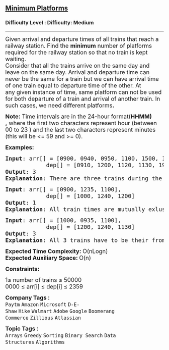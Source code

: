 <h2><a href="https://www.geeksforgeeks.org/problems/minimum-platforms-1587115620/1?itm_source=geeksforgeeks&itm_medium=article&itm_campaign=practice_card">Minimum Platforms</a></h2><h3>Difficulty Level : Difficulty: Medium</h3><hr><div class="problems_problem_content__Xm_eO"><p><span style="font-size: 18px;">Given arrival and departure times of all trains that reach a railway station. Find the <strong>minimum</strong> number of platforms required for the railway station so that no train is kept waiting.<br>Consider that all the trains arrive on the same day and leave on the same day. Arrival and departure time can never&nbsp;be the same for a train&nbsp;but we can have arrival time of one train equal to departure time of the other.&nbsp;At any&nbsp;given instance of time, same platform can not be used for both departure of a train and arrival of another train.&nbsp;In such cases,&nbsp;we need different platforms<strong>.</strong></span></p>
<p><strong style="font-size: 18px;">Note:</strong><span style="font-size: 18px;">&nbsp;Time intervals are in the 24-hour format(</span><strong style="font-size: 18px;">HHMM) ,</strong><span style="font-size: 18px;">&nbsp;where the first two characters represent hour (between 00 to 23 ) and the last two characters represent minutes (this will be &lt;= 59 and &gt;= 0).</span></p>
<p><span style="font-size: 18px;"><strong>Examples:</strong></span></p>
<pre><span style="font-size: 18px;"><strong>Input</strong>: arr[] = [0900, 0940, 0950, 1100, 1500, 1800], <br>            dep[] = [0910, 1200, 1120, 1130, 1900, 2000]
<strong>Output</strong>: 3
<strong>Explanation</strong>: There are three trains during the time 0940 to 1200. So we need minimum 3 platforms.</span></pre>
<pre><span style="font-size: 18px;"><strong>Input</strong>: arr[] = [0900, </span><span style="font-size: 18px;">1235, </span><span style="font-size: 18px;">1100], <br>            dep[] = [1000, </span><span style="font-size: 18px;">1240, </span><span style="font-size: 18px;">1200]
<strong>Output</strong>: 1
<strong>Explanation</strong>: All train times are mutually exlusive. So we need only one platform</span>
</pre>
<pre><span style="font-size: 18px;"><strong>Input</strong>: arr[] = [1000, 09</span><span style="font-size: 18px;">35, </span><span style="font-size: 18px;">1100], <br>            dep[] = [1200, </span><span style="font-size: 18px;">1240, </span><span style="font-size: 18px;">1130]
<strong>Output</strong>: 3
<strong>Explanation</strong>: All 3 trains have to be their from 11:00 to 11:30</span></pre>
<p><span style="font-size: 18px;"><strong>Expected Time Complexity:&nbsp;</strong>O(nLogn)<br><strong>Expected Auxiliary Space:&nbsp;</strong>O(n)</span></p>
<p><span style="font-size: 18px;"><strong>Constraints:</strong></span></p>
<p><span style="font-size: 18px;">1≤ number of trains ≤ 50000<br>0000 ≤ arr[i] ≤ dep[i] ≤ 2359</span></p></div><p><span style=font-size:18px><strong>Company Tags : </strong><br><code>Paytm</code>&nbsp;<code>Amazon</code>&nbsp;<code>Microsoft</code>&nbsp;<code>D-E-Shaw</code>&nbsp;<code>Hike</code>&nbsp;<code>Walmart</code>&nbsp;<code>Adobe</code>&nbsp;<code>Google</code>&nbsp;<code>Boomerang Commerce</code>&nbsp;<code>Zillious</code>&nbsp;<code>Atlassian</code>&nbsp;<br><p><span style=font-size:18px><strong>Topic Tags : </strong><br><code>Arrays</code>&nbsp;<code>Greedy</code>&nbsp;<code>Sorting</code>&nbsp;<code>Binary Search</code>&nbsp;<code>Data Structures</code>&nbsp;<code>Algorithms</code>&nbsp;